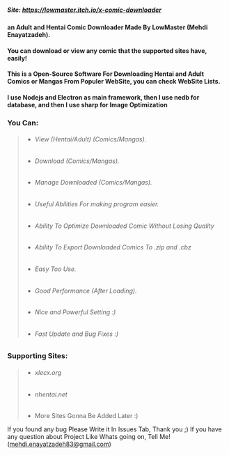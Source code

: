 ##### Site: https://lowmaster.itch.io/x-comic-downloader
#### an Adult and Hentai Comic Downloader Made By LowMaster (Mehdi Enayatzadeh).
#### You can download or view any comic that the supported sites have, easily!

#### This is a Open-Source Software For Downloading Hentai and Adult Comics or Mangas From Populer WebSite, you can check WebSite Lists.
#### I use Nodejs and Electron as main framework, then I use nedb for database, and then I use sharp for Image Optimization

### You Can:
> - ###### View (Hentai/Adult) (Comics/Mangas).
> - ###### Download (Comics/Mangas).
> - ###### Manage Downloaded (Comics/Mangas).
> - ###### Useful Abilities For making program easier.
> - ###### Ability To Optimize Downloaded Comic Without Losing Quality
> - ###### Ability To Export Downloaded Comics To .zip and .cbz
> - ###### Easy Too Use.
> - ###### Good Performance (After Loading).
> - ###### Nice and Powerful Setting :)
> - ###### Fast Update and Bug Fixes :)

### Supporting Sites:
> - ###### xlecx.org
> - ###### nhentai.net
> - More Sites Gonna Be Added Later :)

If you found any bug Please Write it In Issues Tab, Thank you ;)
If you have any question about Project Like Whats going on, Tell Me! (mehdi.enayatzadeh83@gmail.com)
